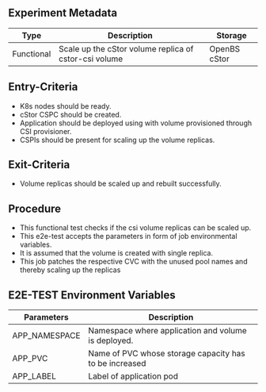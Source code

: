 ## Experiment Metadata

| Type       | Description                                           | Storage      
| ---------- | ----------------------------------------------------- | ------------ 
| Functional | Scale up the cStor volume replica of cstor-csi volume | OpenBS cStor 

## Entry-Criteria

- K8s nodes should be ready.
- cStor CSPC should be created.
- Application should be deployed using with volume provisioned through CSI provisioner.
- CSPIs should be present for scaling up the volume replicas.

## Exit-Criteria

- Volume replicas should be scaled up and rebuilt successfully.

## Procedure

- This functional test checks if the csi volume replicas can be scaled up.
- This e2e-test accepts the parameters in form of job environmental variables.
- It is assumed that the volume is created with single replica.
- This job patches the respective CVC with the unused pool names and thereby scaling up the replicas 

## E2E-TEST Environment Variables

| Parameters    | Description                                            |
| ------------- | ------------------------------------------------------ |
| APP_NAMESPACE | Namespace where application and volume is deployed.    |
| APP_PVC       | Name of PVC whose storage capacity has to be increased |
| APP_LABEL     | Label of application pod                               |
